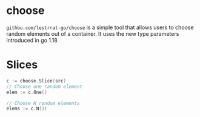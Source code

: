 # choose 

`githbu.com/lestrrat-go/choose` is a simple tool that allows users to choose random
elements out of a container. It uses the new type parameters introduced in go 1.18

# Slices

```go
c := choose.Slice(src)
// Choose one random element
elem := c.One()

// Choose N random elements
elems := c.N(3)
```
